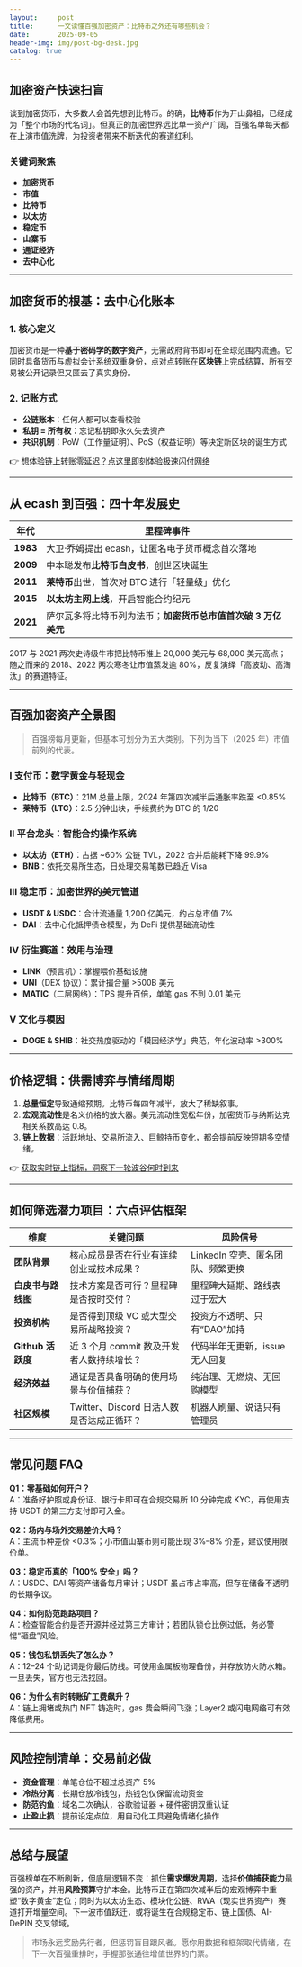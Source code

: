 ```yaml
---
layout:     post
title:      一文读懂百强加密资产：比特币之外还有哪些机会？
date:       2025-09-05
header-img: img/post-bg-desk.jpg
catalog: true
---
```


## 加密资产快速扫盲
谈到加密货币，大多数人会首先想到比特币。的确，**比特币**作为开山鼻祖，已经成为「整个市场的代名词」。但真正的加密世界远比单一资产广阔，百强名单每天都在上演市值洗牌，为投资者带来不断迭代的赛道红利。

### 关键词聚焦
- **加密货币**
- **市值**
- **比特币**
- **以太坊**
- **稳定币**
- **山寨币**
- **通证经济**
- **去中心化**

---

## 加密货币的根基：去中心化账本

### 1. 核心定义
加密货币是一种**基于密码学的数字资产**，无需政府背书即可在全球范围内流通。它同时具备货币与虚拟会计系统双重身份，点对点转账在**区块链**上完成结算，所有交易被公开记录但又匿去了真实身份。

### 2. 记账方式
- **公链账本**：任何人都可以查看校验  
- **私钥 = 所有权**：忘记私钥即永久失去资产  
- **共识机制**：PoW（工作量证明）、PoS（权益证明）等决定新区块的诞生方式  

👉 [想体验链上转账零延迟？点这里即刻体验极速闪付网络](https://okxdog.com/)

---

## 从 ecash 到百强：四十年发展史

| **年代** | **里程碑事件** |
|---|---|
| **1983** | 大卫·乔姆提出 ecash，让匿名电子货币概念首次落地 |
| **2009** | 中本聪发布**比特币白皮书**，创世区块诞生 |
| **2011** | **莱特币**出世，首次对 BTC 进行「轻量级」优化 |
| **2015** | **以太坊主网上线**，开启智能合约纪元 |
| **2021** | 萨尔瓦多将比特币列为法币；**加密货币总市值首次破 3 万亿美元** |

2017 与 2021 两次史诗级牛市把比特币推上 20,000 美元与 68,000 美元高点；随之而来的 2018、2022 两次寒冬让市值蒸发逾 80%，反复演绎「高波动、高淘汰」的赛道特征。

---

## 百强加密资产全景图

> 百强榜每月更新，但基本可划分为五大类别。下列为当下（2025 年）市值前列的代表。

### Ⅰ 支付币：数字黄金与轻现金
- **比特币（BTC）**：21M 总量上限，2024 年第四次减半后通胀率跌至 <0.85%
- **莱特币（LTC）**：2.5 分钟出块，手续费约为 BTC 的 1/20

### Ⅱ 平台龙头：智能合约操作系统
- **以太坊（ETH）**：占据 ~60% 公链 TVL，2022 合并后能耗下降 99.9%
- **BNB**：依托交易所生态，日处理交易笔数已趋近 Visa

### Ⅲ 稳定币：加密世界的美元管道
- **USDT & USDC**：合计流通量 1,200 亿美元，约占总市值 7%
- **DAI**：去中心化抵押债仓模型，为 DeFi 提供基础流动性

### Ⅳ 衍生赛道：效用与治理
- **LINK**（预言机）：掌握喂价基础设施  
- **UNI**（DEX 协议）：累计撮合量 >500B 美元  
- **MATIC**（二层网络）：TPS 提升百倍，单笔 gas 不到 0.01 美元

### Ⅴ 文化与模因
- **DOGE & SHIB**：社交热度驱动的「模因经济学」典范，年化波动率 >300%

---

## 价格逻辑：供需博弈与情绪周期
1. **总量恒定**导致通缩预期。比特币每四年减半，放大了稀缺叙事。  
2. **宏观流动性**是名义价格的放大器。美元流动性宽松年份，加密货币与纳斯达克相关系数高达 0.8。  
3. **链上数据**：活跃地址、交易所流入、巨鲸持币变化，都会提前反映短期多空情绪。

👉 [获取实时链上指标，洞察下一轮波谷何时到来](https://okxdog.com/)

---

## 如何筛选潜力项目：六点评估框架

| 维度 | 关键问题 | 风险信号 |
|---|---|---|
| **团队背景** | 核心成员是否在行业有连续创业或技术成果？ | LinkedIn 空壳、匿名团队、频繁更换 |
| **白皮书与路线图** | 技术方案是否可行？里程碑是否按时交付？ | 里程碑大延期、路线表过于宏大 |
| **投资机构** | 是否得到顶级 VC 或大型交易所战略投资？ | 投资方不透明、只有“DAO”加持 |
| **Github 活跃度** | 近 3 个月 commit 数及开发者人数持续增长？ | 代码半年无更新，issue 无人回复 |
| **经济效益** | 通证是否具备明确的使用场景与价值捕获？ | 纯治理、无燃烧、无回购模型 |
| **社区规模** | Twitter、Discord 日活人数是否达成正循环？ | 机器人刷量、说话只有管理员 |

---

## 常见问题 FAQ

**Q1：零基础如何开户？**  
A：准备好护照或身份证、银行卡即可在合规交易所 10 分钟完成 KYC，再使用支持 USDT 的第三方支付即可入金。

**Q2：场内与场外交易差价大吗？**  
A：主流币种差价 <0.3%；小市值山寨币则可能出现 3%–8% 价差，建议使用限价单。

**Q3：稳定币真的「100% 安全」吗？**  
A：USDC、DAI 等资产储备每月审计；USDT 虽占市占率高，但存在储备不透明的长期争议。

**Q4：如何防范跑路项目？**  
A：检查智能合约是否开源并经过第三方审计；若团队锁仓比例过低，务必警惕“砸盘”风险。

**Q5：钱包私钥丢失了怎么办？**  
A：12–24 个助记词是你最后防线。可使用金属板物理备份，并存放防火防水箱。一旦丢失，官方也无法找回。

**Q6：为什么有时转账矿工费飙升？**  
A：链上拥堵或热门 NFT 铸造时，gas 费会瞬间飞涨；Layer2 或闪电网络可有效降低费用。

---

## 风险控制清单：交易前必做

- **资金管理**：单笔仓位不超过总资产 5%  
- **冷热分离**：长期仓放冷钱包，热钱包仅保留流动资金  
- **防范钓鱼**：域名二次确认，谷歌验证器 + 硬件密钥双重认证  
- **止盈止损**：提前设定点位，用自动化工具避免情绪化操作

---

## 总结与展望

百强榜单在不断刷新，但底层逻辑不变：抓住**需求爆发周期**，选择**价值捕获能力**最强的资产，并用**风险预算**守护本金。比特币正在第四次减半后的宏观博弈中重塑“数字黄金”定位；同时为以太坊生态、模块化公链、RWA（现实世界资产）赛道打开增量空间。下一波市值跃迁，或将诞生在合规稳定币、链上国债、AI-DePIN 交叉领域。

> 市场永远奖励先行者，但惩罚盲目跟风者。愿你用数据和框架取代情绪，在下一次百强重排时，手握那张通往增值世界的门票。